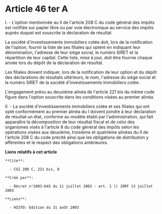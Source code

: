 # Article 46 ter A

I. - L'option mentionnée au II de l'article 208 C du code général des impôts est notifiée sur papier libre ou par voie
électronique au service des impôts auprès duquel est souscrite la déclaration de résultat.

La société d'investissements immobiliers cotée doit, lors de la notification de l'option, fournir la liste de ses filiales
qui optent en indiquant leur dénomination, l'adresse de leur siège social, le numéro SIRET et la répartition de leur capital.
Cette liste, mise à jour, doit être fournie chaque année lors du dépôt de la déclaration de résultat.

Les filiales doivent indiquer, lors de la notification de leur option et du dépôt des déclarations de résultats ultérieurs,
le nom, l'adresse du siège social et le numéro SIRET de la société d'investissements immobiliers cotée.

L'engagement prévu au deuxième alinéa de l'article 221 bis du même code figure dans l'option souscrite dans les conditions
visées au premier alinéa.

II. - La société d'investissements immobiliers cotée et ses filiales qui ont opté conformément au premier alinéa du I doivent
joindre à leur déclaration de résultat un état, conforme au modèle établi par l'administration, qui fait apparaître la
décomposition de leur résultat fiscal et de celui des organismes visés à l'article 8 du code général des impôts selon les
opérations visées aux deuxième, troisième et quatrième alinéas du II de l'article 208 C du code précité ainsi que les
obligations de distribution y afférentes et le respect des obligations antérieures.

**Liens relatifs à cet article**

	**Cite**:

	  - CGI 208 C, 221 bis, 8

	**Créé par**:

	  - Décret n°2003-645 du 11 juillet 2003 - art. 1 () JORF 13 juillet 2003

	**Liens**:

	  - HISTO: Edition du 31 août 2003
